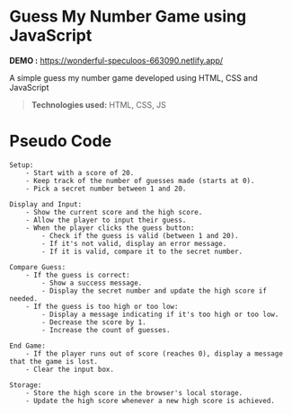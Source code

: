 # Guess My Number Game using JavaScript

**DEMO :** https://wonderful-speculoos-663090.netlify.app/

A simple guess my number game developed using HTML, CSS and JavaScript

> **Technologies used:** HTML, CSS, JS

# Pseudo Code

    Setup:
        - Start with a score of 20.
        - Keep track of the number of guesses made (starts at 0).
        - Pick a secret number between 1 and 20.

    Display and Input:
        - Show the current score and the high score.
        - Allow the player to input their guess.
        - When the player clicks the guess button:
            - Check if the guess is valid (between 1 and 20).
            - If it's not valid, display an error message.
            - If it is valid, compare it to the secret number.

    Compare Guess:
        - If the guess is correct:
            - Show a success message.
            - Display the secret number and update the high score if needed.
        - If the guess is too high or too low:
            - Display a message indicating if it's too high or too low.
            - Decrease the score by 1.
            - Increase the count of guesses.

    End Game:
        - If the player runs out of score (reaches 0), display a message that the game is lost.
        - Clear the input box.

    Storage:
        - Store the high score in the browser's local storage.
        - Update the high score whenever a new high score is achieved.